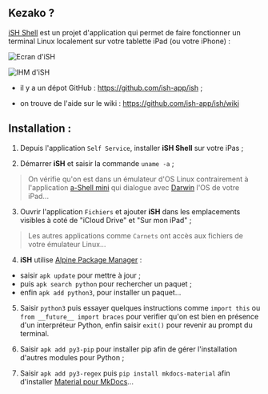 ## Kezako ?

[iSH Shell](https://ish.app/) est un projet d'application qui permet de faire fonctionner un terminal Linux localement sur votre tablette iPad (ou votre iPhone) :

![Ecran d'iSH](https://ish.app/assets/front-ipad.webp)

![IHM d'iSH](https://ish.app/assets/iphone-keyboard.webp)

- il y a un dépot GitHub : https://github.com/ish-app/ish ;

- on trouve de l'aide sur le wiki : https://github.com/ish-app/ish/wiki


## Installation :

1. Depuis l'application `Self Service`, installer **iSH Shell** sur votre iPas ;

2. Démarrer **iSH** et saisir la commande `uname -a` ;
> On vérifie qu'on est dans un émulateur d'OS Linux contrairement à l'application [a-Shell mini](https://apps.apple.com/fr/app/a-shell-mini/id1543537943?l=en#?platform=ipad) qui dialogue avec [Darwin](https://fr.wikipedia.org/wiki/Darwin_(informatique)) l'OS de votre iPad...

3. Ouvrir l'application `Fichiers` et ajouter **iSH** dans les emplacements visibles à coté de "iCloud Drive" et "Sur mon iPad" ;
> Les autres applications comme `Carnets` ont accès aux fichiers de votre émulateur Linux...

4. **iSH** utilise [Alpine Package Manager](https://wiki.alpinelinux.org/wiki/Alpine_Linux_package_management) :
- saisir `apk update` pour mettre à jour ;
- puis `apk search python` pour rechercher un paquet ;
- enfin `apk add python3`, pour installer un paquet...

5. Saisir `python3` puis essayer quelques instructions comme `import this` ou `from __future__ import braces` pour verifier qu'on est bien en présence d'un interpréteur Python, enfin saisir `exit()` pour revenir au prompt du terminal.

6. Saisir `apk add py3-pip` pour installer pip afin de gérer l'installation d'autres modules pour Python ;

7. Saisir `apk add py3-regex` puis `pip install mkdocs-material` afin d'installer [Material pour MkDocs](https://squidfunk.github.io/mkdocs-material/)...









